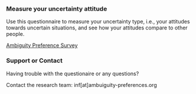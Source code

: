 ### Measure your uncertainty attitude

Use this questionnaire to measure your uncertainty type, i.e., your attitudes towards uncertain situations, and see how your attitudes compare to other people.

[Ambiguity Preference Survey](https://survey.ambiguity-preferences.org/join/zhj03f0spn/)

### Support or Contact

Having trouble with the questionaire or any questions?

Contact the research team: inf[at]ambuiguity-preferences.org
